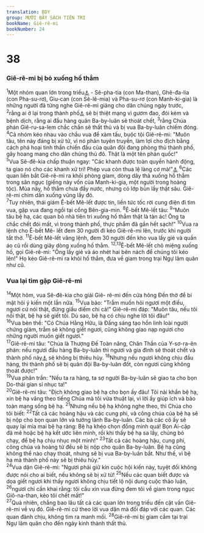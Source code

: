 ```yaml
---
translation: BDY
group: MƯỜI BẢY SÁCH TIÊN TRI
bookName: Giê-rê-mi 
bookNumber: 24
---
```


<div class="title"><h1>38</h1><h3>Giê-rê-mi bị bỏ xuống hố thẳm</h3></div>
<span class="verse gie_38_1"><sup>1</sup>Một nhóm quan lớn trong triều<a href="#" data-toggle="tooltip" data-placement="bottom" title="hàm ý">⚓</a> - Sê-pha-tia (con Ma-than), Ghê-đa-lia (con Pha-su-rơ), Giu-can (con Sê-lê-mia) và Pha-su-rơ (con Manh-ki-gia) là những người đã từng nghe Giê-rê-mi giảng cho dân chúng ngày trước, </span>
<span class="verse gie_38_2"><sup>2</sup>rằng ai ở lại trong thành phố<a href="#" data-toggle="tooltip" data-placement="bottom" title="Giê-ru-sa-lem">⚓</a> sẽ bị thiệt mạng vì gươm đao, đói kém và bệnh dịch, rằng ai đầu hàng quân Ba-by-luân sẽ thoát chết, </span>
<span class="verse gie_38_3"><sup>3</sup>rằng Chúa phán Giê-ru-sa-lem chắc chắn sẽ thất thủ và bị vua Ba-by-luân chiếm đóng. </span>
<span class="verse gie_38_4"><sup>4</sup>Cả nhóm kéo nhau vào chầu vua để xàm tấu, buộc tội Giê-rê-mi: &#34;Muôn tâu, tên này đáng bị xử tử, vì nó phản tuyên truyền, làm lợi cho địch bằng cách phá hoại tinh thần chiến đấu của quân đội đang phòng thủ thành phố, gây hoang mang cho dân chúng thủ đô. Thật là một tên phản quốc!&#34;<br/></span>
<span class="verse gie_38_5"><sup>5</sup>Vua Sê-đê-kia chấp thuận ngay: &#34;Các khanh được toàn quyền hành động, ta giao nó cho các khanh xử trí! Phép vua còn thua lệ làng cơ mà!&#34;<a href="#" data-toggle="tooltip" data-placement="bottom" title="Nt vì vua không làm gì chống nỗi các ngươi">⚓</a> </span>
<span class="verse gie_38_6"><sup>6</sup>Các quan liền bắt Giê-rê-mi ra khỏi phòng giam, dòng dây thả xuống hố thẳm trong sân ngục (giếng này vốn của Manh-ki-gia, một người trong hoàng tộc). Mùa này, hố thẳm chưa đầy nước, nhưng có lớp bùn lầy thật sâu. Giê-rê-mi chìm dần xuống vũng lầy đó.<br/></span>
<span class="verse gie_38_7"><sup>7</sup>Tuy nhiên, thái giám Ê-bết Mê-lết được tin, liền tức tốc rời cung điện đi tìm vua, gặp vua đang ngồi tại cổng Bên-gia-min. </span>
<span class="verse gie_38_8"><sup>8</sup>Ê-bết Mê-lết tâu: </span>
<span class="verse gie_38_9"><sup>9</sup>“Muôn tâu bệ hạ, các quan bỏ nhà tiên tri xuống hố thẳm thật là tàn ác! Ông ta chắc chết đói mất, vì trong thành phố, thực phẩm đã gần hết sạch!&#34; </span>
<span class="verse gie_38_10"><sup>10</sup>Vua ra lệnh cho Ê-bết Mê- lết đem 30 người đi kéo Giê-rê-mi lên, trước khi người tắt thở. </span>
<span class="verse gie_38_11"><sup>11</sup>Ê-bết Mê-lết vâng lệnh, đem 30 người đến kho vua lấy giẻ và quần áo cũ rồi dùng giây dòng xuống hố thẳm. </span>
<span class="verse gie_38_12 gie_38_13"><sup>12,13</sup>Ê-bết Mê-lết chõ miệng xuống hố, gọi Giê-rê-mi: &#34;Ông lấy giẻ và áo nhét hai bên nách để chúng tôi kéo lên!&#34; Họ kéo Giê-rê-mi ra khỏi hố thẳm, đưa về giam trong trại Ngự lâm quân như cũ.</span>
<div class="title"><h3>Vua lại tìm gặp Giê-rê-mi</h3></div>
<span class="verse gie_38_14"><sup>14</sup>Một hôm, vua Sê-đê-kia cho giải Giê- rê-mi đến cửa hông Đền thờ để bí mật hỏi ý kiến một lần nữa. </span>
<span class="verse gie_38_15"><sup>15</sup>Vua bảo: &#34;Trẫm muốn hỏi ngươi một điều, ngươi cứ nói thật, đừng giấu diếm chi cả!&#34; Giê-rê-mi đáp: &#34;Muôn tâu, nếu tôi nối thật, bệ hạ sẽ giết tôi. Dù sao, bệ hạ có chịu nghe lời tôi đâu!&#34;<br/></span>
<span class="verse gie_38_16"><sup>16</sup>Vua bèn thề: &#34;Có Chúa Hằng Hữu, là Đấng sáng tạo hồn linh loài người chứng giám, trẫm sẽ không giết ngươi, cũng không giao nạp ngươi cho những người muốn giết ngươi.&#34;<br/></span>
<span class="verse gie_38_17"><sup>17</sup>Giê-rê-mi tâu: &#34;Chúa là Thượng Đế Toàn năng, Chân Thần của Y-sơ-ra-ên phán: nếu ngươi đầu hàng Ba-by-luân thì ngươi và gia đình sẽ thoát chết và thành phố này<a href="#" data-toggle="tooltip" data-placement="bottom" title="Giê-ru-sa-lem">⚓</a> sẽ không bị thiêu hủy. </span>
<span class="verse gie_38_18"><sup>18</sup>Nhưng nếu ngươi không chịu đầu hàng, thì thành phố sẽ bị quân đội Ba-by-luân đốt, còn ngươi cũng không thoát được!&#34;<br/></span>
<span class="verse gie_38_19"><sup>19</sup>Vua phân trần: &#34;Nếu ta ra hàng, ta sợ người Ba-by-luân sẽ giao ta cho bọn Do-thái gian sỉ nhục ta!&#34;<br/></span>
<span class="verse gie_38_20"><sup>20</sup>Giê-rê-mi tâu: &#34;Địch không giao bệ hạ cho bọn ấy đâu! Tôi nài khẩn bệ hạ, xin bệ hạ vâng theo tiếng Chúa mà tôi vừa thuật lại, vì lời ấy giúp ích và bảo toàn mạng sống bệ hạ. </span>
<span class="verse gie_38_21"><sup>21</sup>Nhưng nếu bệ hạ không nghe theo, thì Chúa cho tôi biết: </span>
<span class="verse gie_38_22"><sup>22</sup>Tất cả các hoàng hậu và các cung phi, và công chúa của bệ hạ sẽ bị nộp cho bọn quan lớn và tướng lãnh Ba-by-luân. Các bà các cô ấy sẽ quay lại mỉa mai bệ hạ ràng: Bệ hạ khéo chọn đồng minh quá! Bọn Ai-cập đã mê hoặc bệ hạ kết ước liên minh, rồi khi thấy bệ hạ sa lầy, chúng bỏ chạy, để bệ hạ chịu nhục một mình!&#34; </span>
<span class="verse gie_38_23"><sup>23</sup>Tất cả các hoàng hậu, cung phi, công chúa và hoàng tử đều sẽ bị nộp cho quân Ba-by-luân. Bệ hạ cũng không thể nào chạy thoát, nhưng sẽ bị vua Ba-by-luân bắt. Như thế, vì bệ hạ mà thành phố này sẽ bị thiêu hủy.&#34;<br/></span>
<span class="verse gie_38_24"><sup>24</sup>Vua dặn Giê-rê-mi: &#34;Ngươi phải giữ kín cuộc hội kiến này, tuyệt đối không được nói cho ai biết, nếu không sẽ bị xử tử! </span>
<span class="verse gie_38_25"><sup>25</sup>Nếu các quan biết được và dọa giết ngươi khi thấy ngươi không chịu tiết lộ nội dung cuộc thảo luận, </span>
<span class="verse gie_38_26"><sup>26</sup>ngươi chỉ cần khai rằng: tôi cầu xin vua đừng đem tôi về giam trong ngục Giô-na-than, kẻo tôi chết mất!&#34;<br/></span>
<span class="verse gie_38_27"><sup>27</sup>Quả nhiên, chẳng bao lâu tất cả các quan lớn trong triều đến cật vấn Giê-rê-mi về vụ đó. Giê-rê-mi cứ theo lời vua dặn mà đối đáp với các quan. Các quan đành chịu, không tìm ra manh mối. </span>
<span class="verse gie_38_28"><sup>28</sup>Giê-rê-mi bị giam cầm tại trại Ngự lâm quân cho đến ngày kinh thành thất thủ.</span>
